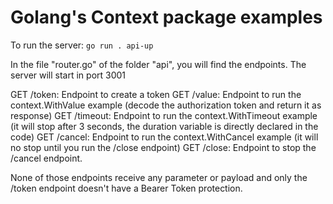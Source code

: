 # Golang's Context package examples

To run the server:
`go run . api-up`

In the file "router.go" of the folder "api", you will find the endpoints.
The server will start in port 3001

GET /token: Endpoint to create a token
GET /value: Endpoint to run the context.WithValue example (decode the authorization token and return it as response)
GET /timeout: Endpoint to run the context.WithTimeout example (it will stop after 3 seconds, the duration variable is directly declared in the code)
GET /cancel: Endpoint to run the context.WithCancel example (it will no stop until you run the /close endpoint)
GET /close: Endpoint to stop the /cancel endpoint.

None of those endpoints receive any parameter or payload and only the /token endpoint doesn't have a Bearer Token protection.
